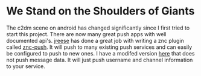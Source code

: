 # We Stand on the Shoulders of Giants

The c2dm scene on android has changed significantly since I first tried to start this project. There are now many great push apps with well documented api's. [jreese](https://github.com/jreese) has done a great job with writing a znc plugin called [znc-push](https://github.com/jreese/znc-push). It will push to many existing push services and can easily be configured to push to new ones. I have a modifed version [here](https://github.com/matthewpucc/znc-push) that does not push message data. It will just push username and channel information to your service.